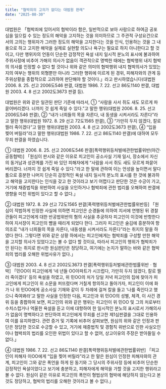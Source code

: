 ```yaml
---
title: "협박죄의 고의가 없다는 대법원 판례"
date: "2025-08-30"
---
```


대법원은 「협박죄에 있어서의 협박이라 함은, 일반적으로 보아 사람으로 하여금 공포심을 일으킬 수 있는 정도의 해악을 고지하는 것을 의미하므로 그 주관적 구성요건으로서의 고의는 행위자가 그러한 정도의 해악을 고지한다는 것을 인식, 인용하는 것을 그 내용으로 하고 고지한 해악을 실제로 실현할 의도나 욕구는 필요로 하지 아니한다고 할 것이고, 다만 행위자의 언동이 단순한 감정적인 욕설 내지 일시적 분노의 표시에 불과하여 주위사정에 비추어 가해의 의사가 없음이 객관적으로 명백한 때에는 협박행위 내지 협박의 의사를 인정할 수 없다 할 것이나 위와 같은 의미의 협박행위 내지 협박의사가 있었는지의 여부는 행위의 외형뿐만 아니라 그러한 행위에 이르게 된 경위, 피해자와의 관계 등 주위상황을 종합적으로 고려하여 판단해야 할 것이다.」라고 판시하였습니다(대법원 2006. 8. 25. 선고 2006도546 판결, 대법원 1986. 7. 22. 선고 86도1140 판결, 대법원 2003. 4. 8 선고 2002도3673 판결 등).

대법원은 위와 같은 일관된 판단 기준에 따라서, ① “사람을 사서 쥐도 새도 모르게 파묻어버리겠다. 너까지 것 쉽게 죽일 수 있다.”고 말한 행위(대법원 2006. 8. 25. 선고 2006도546 판결), ② “내가 너희들의 목을 자른다, 내 동생을 시켜서라도 자른다”라고 말한 행위(대법원 1972. 8. 29 선고 72도1565 판결), ③ “가만히 두지 않겠다, 칼로 찔러 죽이겠다”고 말한 행위(대법원 2003. 4. 8 선고 2002도3673 판결), ④ “입을 찢어 버릴라”라고 말한 행위(대법원 1986. 7. 22. 선고 86도1140 판결)에 대하여 모두 무죄 판결을 하였습니다.

① 대법원 2006. 8. 25. 선고 2006도546 판결[폭력행위등처벌에관한법률위반(야간·공동협박)]
「원심이 판시와 같은 이유로 피고인이 공소사실 기재 일시, 장소에서 자신의 동거남과 성관계를 가진 바 있던 피해자에게 “사람을 사서 쥐도 새도 모르게 파묻어버리겠다. 너까지 것 쉽게 죽일 수 있다.”라고 한 말에 관하여 이는 언성을 높이면서 말다툼으로 흥분한 나머지 단순히 감정적인 욕설 내지 일시적 분노의 표시를 한 것에 불과하고 해악을 고지한다는 인식을 갖고 한 것이라고 보기 어렵다고 판단한 것은 수긍이 가고, 거기에 채증법칙을 위반하여 사실을 오인하거나 협박죄에 관한 법리를 오해하여 판결에 영향을 미친 위법이 있다고 할 수 없다.」

② 대법원 1972. 8. 29 선고 72도1565 판결[폭력행위등처벌에관한법률위반등]
「원심이 적법하게 인정한 사실에 의하면 피고인은 순경들에 의하여 지서에 연행된 뒤 경찰관들이 피고인에게 대한 반공법위반의 혐의 사실을 추궁하자 피고인이 이것에 반항한다 하여 지서장이 피고인의 뺨을 때리게 되었다 한다. 그러자 피고인은 술김에 흥분하여 항의조로 “내가 너희들의 목을 자른다, 내동생을 시켜서라도 자른다”라는 취지의 말을 하였다 한다. 그렇다면 위와 같은 상황 하에서는 피고인에게는 협박죄를 구성할 만한 해악을 고지할 의사가 있었다고는 볼 수 없다 할 것이요, 따라서 피고인의 행위가 협박죄가 안 된다는 취지로 판시한 원심판단은 정당하고, 여기에는 논지가 말하는 바와 같은 협박죄의 법리를 오해한 위법사유가 없다.」

③ 대법원 2003. 4. 8 선고 2002도3673 판결[폭력행위등처벌에관한법률위반ㆍ협박]
「민OO이 피고인에게 ‘네 년들 OO아파트가 시끄럽다, 가만히 두지 않겠다, 칼로 찔러 죽이겠다’ 등의 욕설을 하였고, 위 민OO의 처가 당일 저녁 피고인의 집에 찾아가 피고인에게 피고인이 위 소문을 퍼뜨렸다며 거칠게 항의하고 돌아가자, 피고인이 이에 화가 나 위 민OO에게 공소사실 기재와 같이 두 차례에 걸쳐 칼을 들고 ‘나를 죽인다고 했으니 죽여봐라’고 말한 사실을 인정한 다음, 피고인과 위 민OO의 성별, 체격, 이 사건 경위 등을 종합하여 보면, 피고인의 위와 같은 행위는 피고인이 위 민OO 및 그의 처로부터 수치스럽거나 억울한 욕설을 듣고 이에 대항하여 한 일시적인 분노의 표시로서 가해의사가 없음이 명백하다고 판단하여 피고인에게 무죄를 선고한 제1심판결을 그대로 인용하여 이를 유지하였다. 관련 증거 및 기록에 비추어 살펴보면, 원심의 위와 같은 인정과 판단은 정당한 것으로 수긍할 수 있고, 거기에 채증법칙 및 경험칙 위반으로 인한 사실오인이나 협박죄의 법리를 오인한 위법이 있다고 할 수 없어, 상고이유의 주장은 받아들일 수 없다.」

④ 대법원 1986. 7. 22. 선고 86도1140 판결[폭력행위등처벌에관한법률위반]
「피고인이 피해자 이OO에게 “입을 찢어 버릴라”라고 한 말은 원심이 인정한 피해자와의 관계, 피고인이 그와 같은 폭언을 하게 된 동기와 그 당시의 주위사정 등에 비추어 단순한 감정적인 욕설이었다고 보기에 충분하고, 피해자에게 해악을 가할 것을 고지한 행위라고 볼 수 없다. 원심이 같은 이유로 피고인의 폭언이 형법상의 협박에 해당하지 않는다고 본 것도 정당하고, 협박의 법리를 오해한 것이라고 볼 수 없다.」
   
